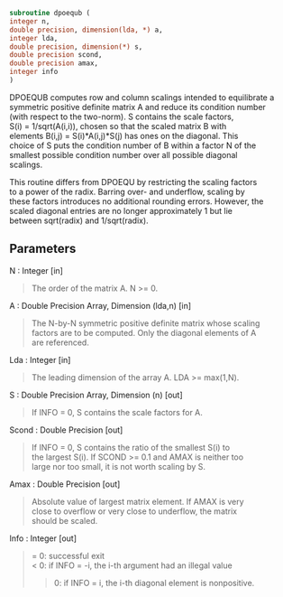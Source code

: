 ```fortran  
subroutine dpoequb (  
integer n,  
double precision, dimension(lda, *) a,  
integer lda,  
double precision, dimension(*) s,  
double precision scond,  
double precision amax,  
integer info  
)  
```  
  
DPOEQUB computes row and column scalings intended to equilibrate a  
symmetric positive definite matrix A and reduce its condition number  
(with respect to the two-norm).  S contains the scale factors,  
S(i) = 1/sqrt(A(i,i)), chosen so that the scaled matrix B with  
elements B(i,j) = S(i)*A(i,j)*S(j) has ones on the diagonal.  This  
choice of S puts the condition number of B within a factor N of the  
smallest possible condition number over all possible diagonal  
scalings.  
  
This routine differs from DPOEQU by restricting the scaling factors  
to a power of the radix.  Barring over- and underflow, scaling by  
these factors introduces no additional rounding errors.  However, the  
scaled diagonal entries are no longer approximately 1 but lie  
between sqrt(radix) and 1/sqrt(radix).  
  
## Parameters  
N : Integer [in]  
> The order of the matrix A.  N >= 0.  
  
A : Double Precision Array, Dimension (lda,n) [in]  
> The N-by-N symmetric positive definite matrix whose scaling  
> factors are to be computed.  Only the diagonal elements of A  
> are referenced.  
  
Lda : Integer [in]  
> The leading dimension of the array A.  LDA >= max(1,N).  
  
S : Double Precision Array, Dimension (n) [out]  
> If INFO = 0, S contains the scale factors for A.  
  
Scond : Double Precision [out]  
> If INFO = 0, S contains the ratio of the smallest S(i) to  
> the largest S(i).  If SCOND >= 0.1 and AMAX is neither too  
> large nor too small, it is not worth scaling by S.  
  
Amax : Double Precision [out]  
> Absolute value of largest matrix element.  If AMAX is very  
> close to overflow or very close to underflow, the matrix  
> should be scaled.  
  
Info : Integer [out]  
> = 0:  successful exit  
> < 0:  if INFO = -i, the i-th argument had an illegal value  
> > 0:  if INFO = i, the i-th diagonal element is nonpositive.  
  
